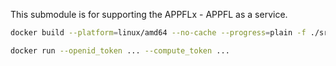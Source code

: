 This submodule is for supporting the APPFLx - APPFL as a service.

```bash
docker build --platform=linux/amd64 --no-cache --progress=plain -f ./src/appfl/service/Dockerfile -t myimage .
```

```bash
docker run --openid_token ... --compute_token ...
```